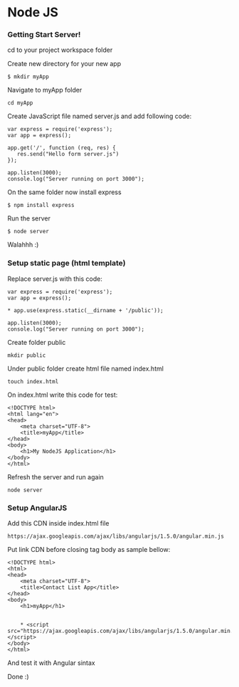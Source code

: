 # Node JS

### Getting Start Server!

cd to your project workspace folder

Create new directory for your new app

	$ mkdir myApp

Navigate to myApp folder

	cd myApp

Create JavaScript file named server.js and add following code:

	var express = require('express');   
	var app = express();

	app.get('/', function (req, res) {
	   res.send("Hello form server.js")
	});

	app.listen(3000);
	console.log("Server running on port 3000");
	
On the same folder now install express

	$ npm install express

Run the server

	$ node server

Walahhh :)

### Setup static page (html template)

Replace server.js with this code:

	var express = require('express');
	var app = express();

	* app.use(express.static(__dirname + '/public'));

	app.listen(3000);
	console.log("Server running on port 3000");
	
Create folder public

	mkdir public

Under public folder create html file named index.html

	touch index.html

On index.html write this code for test:

	<!DOCTYPE html>
	<html lang="en">
	<head>
	    <meta charset="UTF-8">
	    <title>myApp</title>
	</head>
	<body>
	    <h1>My NodeJS Application</h1>
	</body>
	</html>

Refresh the server and run again

	node server

### Setup AngularJS

Add this CDN inside index.html file

	https://ajax.googleapis.com/ajax/libs/angularjs/1.5.0/angular.min.js        
	
Put link CDN before closing tag body as sample bellow:

	<!DOCTYPE html>
	<html>
	<head>
	    <meta charset="UTF-8">
	    <title>Contact List App</title>
	</head>
	<body>
	    <h1>myApp</h1>


	    * <script src="https://ajax.googleapis.com/ajax/libs/angularjs/1.5.0/angular.min.js"></script>
	</body>
	</html>

And test it with Angular sintax

Done :)	